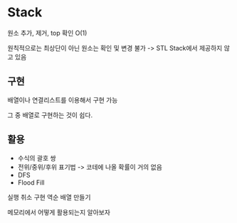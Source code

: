 # Stack
원소 추가, 제거, top 확인 O(1)

원칙적으로는 최상단이 아닌 원소는 확인 및 변경 불가 -> STL Stack에서 제공하지 않고 있음

## 구현
배열이나 연결리스트를 이용해서 구현 가능 

그 중 배열로 구현하는 것이 쉽다.

## 활용
- 수식의 괄호 쌍
- 전위/중위/후위 표기법 -> 코테에 나올 확률이 거의 없음
- DFS
- Flood Fill

실행 취소 구현
역순 배열 만들기

메모리에서 어떻게 활용되는지 알아보자
